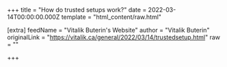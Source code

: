 
+++
title = "How do trusted setups work?"
date = 2022-03-14T00:00:00.000Z
template = "html_content/raw.html"

[extra]
feedName = "Vitalik Buterin's Website"
author = "Vitalik Buterin"
originalLink = "https://vitalik.ca/general/2022/03/14/trustedsetup.html"
raw = ""

+++

